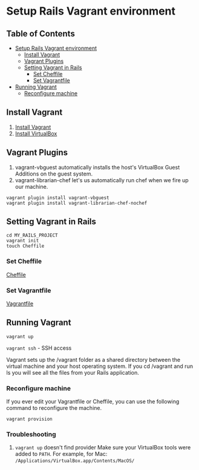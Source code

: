 # Setup Rails Vagrant environment

## Table of Contents

* [Setup Rails Vagrant environment](#setup-rails-vagrant-environment)
  * [Install Vagrant](#install-vagrant)
  * [Vagrant Plugins](#vagrant-plugins)
  * [Setting Vagrant in Rails](#setting-vagrant-in-rails)
    * [Set Cheffile](#set-cheffile)
    * [Set Vagrantfile](#set-vagrantfile)
* [Running Vagrant](#running-vagrant)
  * [Reconfigure machine](#reconfigure-machine)

## Install Vagrant

1. [Install Vagrant](http://www.vagrantup.com/downloads.html)
1. [Install VirtualBox](https://www.virtualbox.org/wiki/Downloads)

## Vagrant Plugins

1. vagrant-vbguest automatically installs the host's VirtualBox Guest Additions on the guest system.
1. vagrant-librarian-chef let's us automatically run chef when we fire up our machine.

```
vagrant plugin install vagrant-vbguest
vagrant plugin install vagrant-librarian-chef-nochef
```

## Setting Vagrant in Rails

```
cd MY_RAILS_PROJECT
vagrant init
touch Cheffile
```

### Set Cheffile

[Cheffile](Cheffile)

### Set Vagrantfile

[Vagrantfile](Vagrantfile)

## Running Vagrant

`vagrant up`

`vagrant ssh` - SSH access

Vagrant sets up the /vagrant folder as a shared directory between the virtual machine and your host operating system. If you cd /vagrant and run ls you will see all the files from your Rails application.

### Reconfigure machine

If you ever edit your Vagrantfile or Cheffile, you can use the following command to reconfigure the machine.

`vagrant provision`

### Troubleshooting

1. `vagrant up` doesn't find provider
Make sure your VirtualBox tools were added to `PATH`.
For example, for Mac: `/Applications/VirtualBox.app/Contents/MacOS/`
